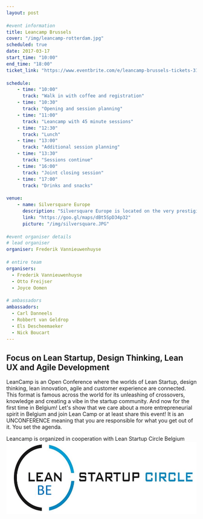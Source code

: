 ```yaml
---
layout: post

#event information
title: Leancamp Brussels
cover: "/img/leancamp-rotterdam.jpg"
scheduled: true
date: 2017-03-17
start_time: "10:00"
end_time: "18:00"
ticket_link: "https://www.eventbrite.com/e/leancamp-brussels-tickets-31233617591"

schedule:
    - time: "10:00"
      track: "Walk in with coffee and registration"
    - time: "10:30"
      track: "Opening and session planning"
    - time: "11:00"
      track: "Leancamp with 45 minute sessions"
    - time: "12:30"
      track: "Lunch"
    - time: "13:00"
      track: "Additional session planning"
    - time: "13:30"
      track: "Sessions continue"
    - time: "16:00"
      track: "Joint closing session"
    - time: "17:00"
      track: "Drinks and snacks"

venue:
    - name: Silversquare Europe
      description: "Silversquare Europe is located on the very prestigious Square de Meeûs, at the heart of the EU District and 200 meters away from the EU Parliament and the Luxemburg train station."
      link: "https://goo.gl/maps/dBt5SpD34p32"
      picture: "/img/silversquare.JPG"

#event organiser details
# lead organiser
organiser: Frederik Vannieuwenhuyse

# entire team
organisers:
  - Frederik Vannieuwenhuyse
  - Otto Freijser
  - Joyce Oomen

# ambassadors
ambassadors:
  - Carl Danneels
  - Robbert van Geldrop
  - Els Descheemaeker
  - Nick Boucart
---
```

## Focus on Lean Startup, Design Thinking, Lean UX and Agile Development

LeanCamp is an Open Conference where the worlds of Lean Startup, design thinking, lean innovation, agile and customer experience are connected. This format is famous across the world for its unleashing of crossovers, knowledge and creating a vibe in the startup community. And now for the first time in Belgium! Let's show that we care about a more entrepreneurial spirit in Belgium and join Lean Camp or at least share this event! It is an UNCONFERENCE meaning that you are responsible for what you get out of it. You set the agenda.

Leancamp is organized in cooperation with Lean Startup Circle Belgium
![LSC BXL logo](/img/LeanStartupCircleBXL_Logo.jpg)
